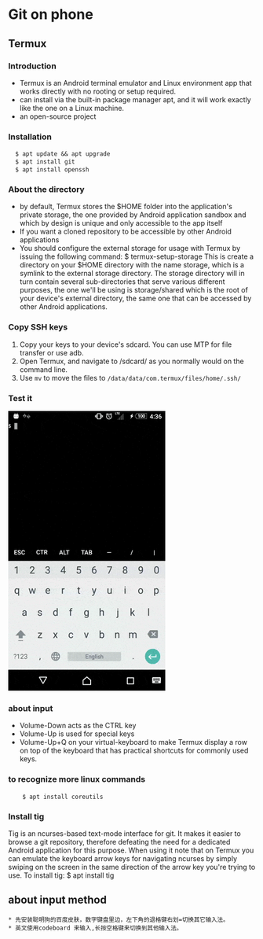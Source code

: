 # Git on phone
## Termux
### Introduction
* Termux is an Android terminal emulator and Linux environment app that works directly with no rooting or setup required.
* can install via the built-in package manager apt, and it will work exactly like the one on a Linux machine.
* an open-source project
### Installation
      $ apt update && apt upgrade
      $ apt install git
      $ apt install openssh
### About the directory
*  by default, Termux stores the $HOME folder into the application's private storage, the one provided by Android application sandbox and which by design is unique and only accessible to the app itself 
* If you want a cloned repository to be accessible by other Android applications
 * You should configure the external storage for usage with Termux by issuing the following command:
        $ termux-setup-storage
       This is create a directory on your $HOME directory with the name storage, which is a symlink to the external storage directory. The storage directory will in turn contain several sub-directories that serve various different purposes, the one we'll be using is storage/shared which is the root of your device's external directory, the same one that can be accessed by other Android applications.
### Copy SSH keys
1. Copy your keys to your device's sdcard. You can use MTP for file transfer or use adb.
2. Open Termux, and navigate to /sdcard/ as you normally would on the command line.
3. Use `mv` to move the files to `/data/data/com.termux/files/home/.ssh/`
### Test it
![test the termux](git_on_android_gif.gif)
### about input
* Volume-Down acts as the CTRL key
* Volume-Up is used for special keys
* Volume-Up+Q on your virtual-keyboard to make Termux display a row on top of the keyboard that has practical shortcuts for commonly used keys.
### to recognize more linux commands
        $ apt install coreutils
### Install tig
Tig is an ncurses-based text-mode interface for git. It makes it easier to browse a git repository, therefore defeating the need for a dedicated Android application for this purpose. When using it note that on Termux you can emulate the keyboard arrow keys for navigating ncurses by simply swiping on the screen in the same direction of the arrow key you're trying to use. To install tig: 
        $ apt install tig
## about input method
    * 先安装聪明狗的百度皮肤，数字键盘里边，左下角的退格键右划=切换其它输入法。
    * 英文使用codeboard 来输入,长按空格键来切换到其他输入法。
